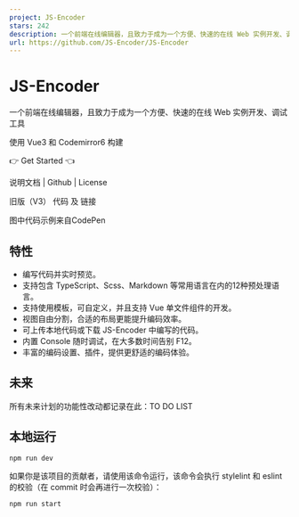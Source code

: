 ```yaml
---
project: JS-Encoder
stars: 242
description: 一个前端在线编辑器，且致力于成为一个方便、快速的在线 Web 实例开发、调试工具。使用 Vue3 和 Codemirror6 构建。
url: https://github.com/JS-Encoder/JS-Encoder
---
```


JS-Encoder
==========

一个前端在线编辑器，且致力于成为一个方便、快速的在线 Web 实例开发、调试工具

使用 Vue3 和 Codemirror6 构建

👉 Get Started 👈

说明文档 | Github | License

旧版（V3） 代码 及 链接

图中代码示例来自CodePen

特性
--

-   编写代码并实时预览。
-   支持包含 TypeScript、Scss、Markdown 等常用语言在内的12种预处理语言。
-   支持使用模板，可自定义，并且支持 Vue 单文件组件的开发。
-   视图自由分割，合适的布局更能提升编码效率。
-   可上传本地代码或下载 JS-Encoder 中编写的代码。
-   内置 Console 随时调试，在大多数时间告别 F12。
-   丰富的编码设置、插件，提供更舒适的编码体验。

未来
--

所有未来计划的功能性改动都记录在此：TO DO LIST

本地运行
----

```
npm run dev
```

如果你是该项目的贡献者，请使用该命令运行，该命令会执行 stylelint 和 eslint 的校验（在 commit 时会再进行一次校验）：

```
npm run start
```
